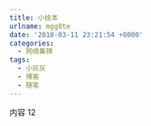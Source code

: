 ```yaml
---
title: 小绘本
urlname: mgg0te
date: '2018-03-11 23:21:54 +0000'
categories:
  - 网络集锦
tags:
  - 小灰灰
  - 博客
  - 随笔
---
```


内容
12
